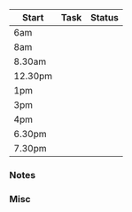| Start   | Task | Status |
| ------- | ---- | ------ |
| 6am     |      |        |
| 8am     |      |        |
| 8.30am  |      |        |
| 12.30pm |      |        |
| 1pm     |      |        |
| 3pm     |      |        |
| 4pm     |      |        |
| 6.30pm  |      |        |
| 7.30pm  |      |        |

<!-- Use &check; and &cross; for status or simply + and - -->

### Notes

### Misc
